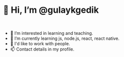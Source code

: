    <h1>👋 Hi, I’m @gulaykgedik </h1> 
  <br/>
   
- 👀 I’m interested in learning and teaching.
- 🌱 I’m currently learning js, node.js, react, react native.
- 💞️ I'd like to work with people.
- 📫 Contact details in my profile.


<!---
gulaykgedik/gulaykgedik is a ✨ special ✨ repository because its `README.md` (this file) appears on your GitHub profile.
You can click the Preview link to take a look at your changes.
--->
